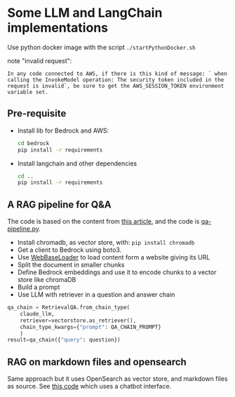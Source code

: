 # Some LLM and LangChain implementations

Use python docker image with the script `./startPythonDocker.sh`

note "invalid request":

    In any code connected to AWS, if there is this kind of message: ` when calling the InvokeModel operation: The security token included in the request is invalid`, be sure to get the AWS_SESSION_TOKEN environment variable set.

## Pre-requisite

* Install lib for Bedrock and AWS: 

    ```sh
    cd bedrock
    pip install -r requirements
    ```

* Install langchain and other dependencies

    ```sh
    cd ..
    pip install -r requirements
    ```

## A RAG pipeline for Q&A

The code is based on the content from [this article](https://python.langchain.com/docs/use_cases/question_answering/), and the code is [qa-pipeline.py](./qa-pipeline.py).

* Install chromadb, as vector store, with: `pip install chromadb`
* Get a client to Bedrock using boto3.
* Use [WebBaseLoader](https://api.python.langchain.com/en/latest/document_loaders/langchain.document_loaders.web_base.WebBaseLoader.html) to load content form a website giving its URL
* Split the document in smaller chunks
* Define Bedrock embeddings and use it to encode chunks to a vector store like chromaDB
* Build a prompt
* Use LLM with retriever in a question and answer chain

```python
qa_chain = RetrievalQA.from_chain_type(
    claude_llm,
    retriever=vectorstore.as_retriever(),
    chain_type_kwargs={"prompt": QA_CHAIN_PROMPT}
    )
result=qa_chain({"query": question})
```

## RAG on markdown files and opensearch

Same approach but it uses OpenSearch as vector store, and markdown files as source. See [this code](./qa-chat-md-os.py) which uses a chatbot interface.